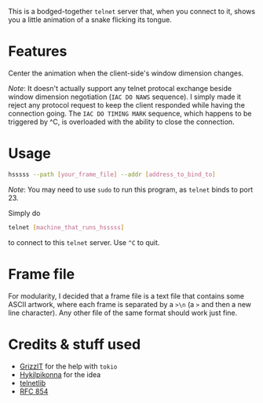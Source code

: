 This is a bodged-together `telnet` server that, when you connect to it, shows you a little animation of a snake flicking its tongue.

# Features
Center the animation when the client-side's window dimension changes.

*Note*: It doesn't actually support any telnet protocal exchange beside window dimension negotiation (`IAC DO NAWS` sequence). I simply made it reject any protocol request to keep the client responded while having the connection going. The `IAC DO TIMING MARK` sequence, which happens to be triggered by ^C, is overloaded with the ability to close the connection.

# Usage
```sh
hsssss --path [your_frame_file] --addr [address_to_bind_to]
```
*Note*: You may need to use `sudo` to run this program, as `telnet` binds to port 23.

Simply do
```sh
telnet [machine_that_runs_hsssss]
```
to connect to this `telnet` server. Use `^C` to quit.

# Frame file
For modularity, I decided that a frame file is a text file that contains some ASCII artwork, where each frame is separated by a `>\n` (a `>` and then a new line character).
Any other file of the same format should work just fine.

# Credits & stuff used
- [GrizzlT](https://github.com/GrizzlT) for the help with `tokio`
- [Hykilpikonna](https://github.com/hykilpikonna) for the idea
- [telnetlib](https://github.com/python/cpython/blob/main/Lib/telnetlib.py)
- [RFC 854](https://www.rfc-editor.org/rfc/rfc854.html)
